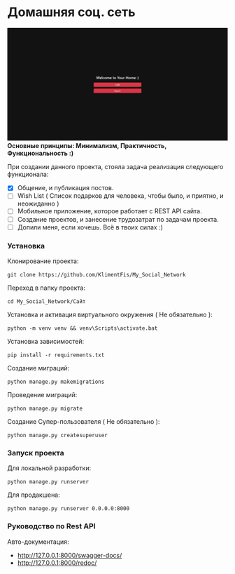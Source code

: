 # Домашняя соц. сеть

![](Сайт/img.png)
__Основные принципы: Минимализм, Практичность, Функциональность :)__

При создании данного проекта, стояла задача реализация следующего функционала:
- [X] Общение, и публикация постов.
- [ ] Wish List ( Список подарков для человека, чтобы было, и приятно, и неожиданно )
- [ ] Мобильное приложение, которое работает с REST API сайта.
- [ ] Создание проектов, и занесение трудозатрат по задачам проекта.
- [ ] Допили меня, если хочешь. Всё в твоих силах :)

### Установка
Клонирование проекта:
```shell
git clone https://github.com/KlimentFis/My_Social_Network
```

Переход в папку проекта:
```shell
cd My_Social_Network/Сайт
```

Установка и активация виртуального окружения ( Не обязательно ):
```shell
python -m venv venv && venv\Scripts\activate.bat
```

Установка зависимостей:
```shell
pip install -r requirements.txt
```

Создание миграций:
```shell
python manage.py makemigrations
```

Проведение миграций:
```shell
python manage.py migrate
```

Создание Супер-пользователя ( Не обязательно ):
```shell
python manage.py createsuperuser
```

### Запуск проекта
Для локальной разработки:
```shell
python manage.py runserver
```
Для продакшена:
```shell
python manage.py runserver 0.0.0.0:8000
```

### Руководство по Rest API
Авто-документация:
- http://127.0.0.1:8000/swagger-docs/
- http://127.0.0.1:8000/redoc/
